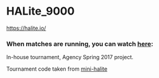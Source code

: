 # HALite_9000

https://halite.io/

### When matches are running, you can watch [here](http://ec2-54-145-204-41.compute-1.amazonaws.com:8080/lite/tournament/):

In-house tournament, Agency Spring 2017 project. 

Tournament code taken from [mini-halite](https://github.com/nmalaguti/mini-halite)
